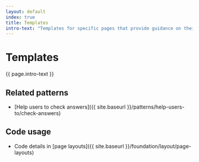 ```yaml
---
layout: default
index: true
title: Templates
intro-text: "Templates for specific pages that provide guidance on their layout and use."
---
```


# Templates

{{ page.intro-text }}


## Related patterns

* [Help users to check answers]({{ site.baseurl }}/patterns/help-users-to/check-answers) 

## Code usage

* Code details in [page layouts]({{ site.baseurl }}/foundation/layout/page-layouts)